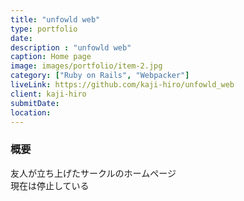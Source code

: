 ```yaml
---
title: "unfowld web"
type: portfolio
date:
description : "unfowld web"
caption: Home page
image: images/portfolio/item-2.jpg
category: ["Ruby on Rails", "Webpacker"]
liveLink: https://github.com/kaji-hiro/unfowld_web
client: kaji-hiro
submitDate:
location:
---
```

### 概要

友人が立ち上げたサークルのホームページ  
現在は停止している
